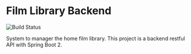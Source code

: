 # Film Library Backend
![Build Status](https://img.shields.io/jenkins/build?jobUrl=http://ec2-3-250-103-237.eu-west-1.compute.amazonaws.com/job/film-library-ci/&style=for-the-badge)

System to manager the home film library. This project is a backend restful API with Spring Boot 2.
